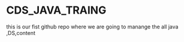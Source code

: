 
# CDS_JAVA_TRAING
 this is our  fist github repo where we are going to manange the all java ,DS,content
